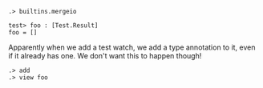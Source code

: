 ```ucm:hide
.> builtins.mergeio
```

```unison:hide
test> foo : [Test.Result]
foo = []
```

Apparently when we add a test watch, we add a type annotation to it, even if it already has one. We don't want this to happen though!

```ucm
.> add
.> view foo
```
